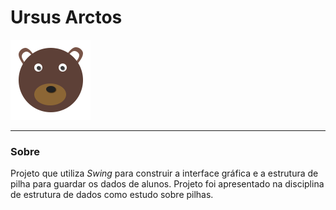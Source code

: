 # Ursus Arctos

![logotipo](img/logo_128.png)

-----

### Sobre

Projeto que utiliza _Swing_ para construir a interface gráfica e a estrutura de pilha para guardar os dados de alunos.
Projeto foi apresentado na disciplina de estrutura de dados como estudo sobre pilhas.
